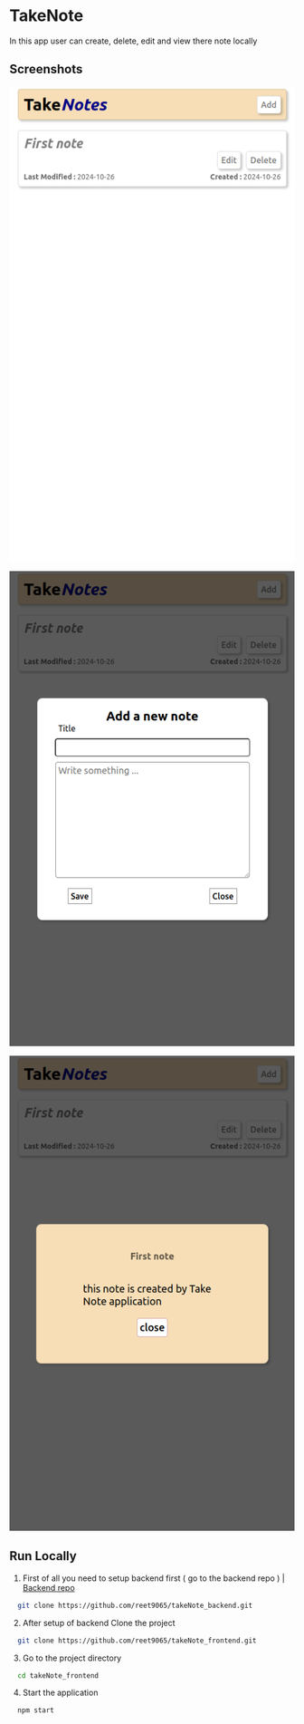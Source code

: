 
# TakeNote 


In this app user can create, delete, edit and view there note locally


## Screenshots

![App Screenshot](https://github.com/reet9065/takeNote_frontend/blob/master/screenShot/TakeNoteApp_1.png?raw=true)

![App Screenshot](https://github.com/reet9065/takeNote_frontend/blob/master/screenShot/TakeNoteApp_2.png?raw=true)

![App Screenshot](https://github.com/reet9065/takeNote_frontend/blob/master/screenShot/TakeNoteApp_3.png?raw=true)


## Run Locally

1. First of all you need to setup backend first ( go to the backend repo ) | [Backend repo](https://github.com/reet9065/takeNote_backend.git)

```bash
  git clone https://github.com/reet9065/takeNote_backend.git
```

2. After setup of backend Clone the project

```bash
  git clone https://github.com/reet9065/takeNote_frontend.git
```

3. Go to the project directory

```bash
  cd takeNote_frontend
```
4. Start the application

```bash
  npm start
```


